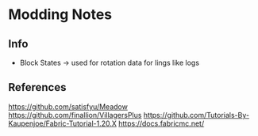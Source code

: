 # Modding Notes

## Info

- Block States -> used for rotation data for lings like logs

## References

https://github.com/satisfyu/Meadow
https://github.com/finallion/VillagersPlus
https://github.com/Tutorials-By-Kaupenjoe/Fabric-Tutorial-1.20.X
https://docs.fabricmc.net/
